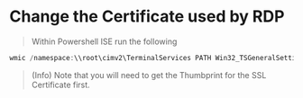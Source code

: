 # Change the Certificate used by RDP
> Within Powershell ISE run the following
```Powershell
wmic /namespace:\\root\cimv2\TerminalServices PATH Win32_TSGeneralSetting Set SSLCertificateSHA1Hash="<THUMBPRINT>"
```
  
> (Info) Note that you will need to get the Thumbprint for the SSL Certificate first.
